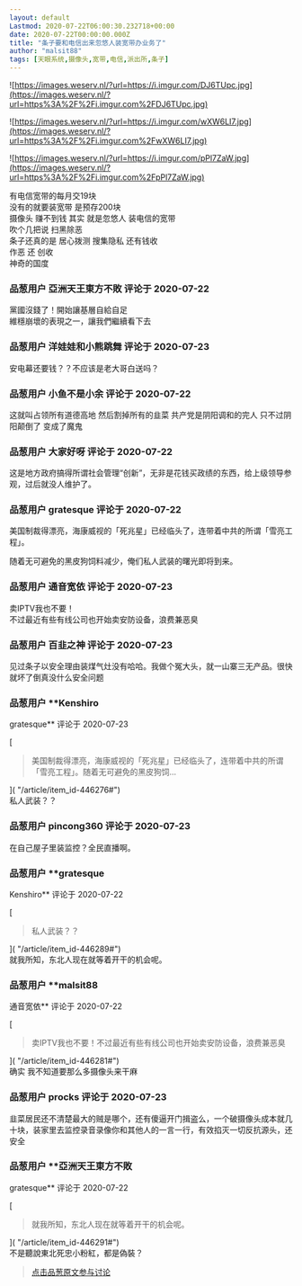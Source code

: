 ```yaml
---
layout: default
Lastmod: 2020-07-22T06:00:30.232718+00:00
date: 2020-07-22T00:00:00.000Z
title: "条子要和电信出来忽悠人装宽带办业务了"
author: "malsit88"
tags: [天眼系统,摄像头,宽带,电信,派出所,条子]
---
```


![https://images.weserv.nl/?url=https://i.imgur.com/DJ6TUpc.jpg](https://images.weserv.nl/?url=https%3A%2F%2Fi.imgur.com%2FDJ6TUpc.jpg)  
  
  
![https://images.weserv.nl/?url=https://i.imgur.com/wXW6LI7.jpg](https://images.weserv.nl/?url=https%3A%2F%2Fi.imgur.com%2FwXW6LI7.jpg)  
  
  
![https://images.weserv.nl/?url=https://i.imgur.com/pPl7ZaW.jpg](https://images.weserv.nl/?url=https%3A%2F%2Fi.imgur.com%2FpPl7ZaW.jpg)  
  
  
有电信宽带的每月交19块  
没有的就要装宽带 是预存200块  
摄像头 赚不到钱 其实 就是忽悠人 装电信的宽带  
吹个几把说 扫黑除恶  
条子还真的是 居心拨测 搜集隐私 还有钱收  
作恶 还 创收   
神奇的国度

            
### 品葱用户 **亞洲天王東方不敗** 评论于 2020-07-22
        
黨國沒錢了！開始讓基層自給自足  
維穩崩壞的表現之一，讓我們繼續看下去
        


            
### 品葱用户 **洋娃娃和小熊跳舞** 评论于 2020-07-23
        
安电幕还要钱？？不应该是老大哥白送吗？
        


            
### 品葱用户 **小鱼不是小余** 评论于 2020-07-22
        
这就叫占领所有道德高地 然后割掉所有的韭菜 共产党是阴阳调和的完人 只不过阴阳颠倒了 变成了魔鬼
        


            
### 品葱用户 **大家好呀** 评论于 2020-07-22
        
这是地方政府搞得所谓社会管理“创新”，无非是花钱买政绩的东西，给上级领导参观，过后就没人维护了。
        


            
### 品葱用户 **gratesque** 评论于 2020-07-22
        
美国制裁得漂亮，海康威视的「死兆星」已经临头了，连带着中共的所谓「雪亮工程」。  
  
随着无可避免的黑皮狗饲料减少，俺们私人武装的曙光即将到来。
        


            
### 品葱用户 **通音宽依** 评论于 2020-07-23
        
卖IPTV我也不要！  
不过最近有些有线公司也开始卖安防设备，浪费兼恶臭
        


            
### 品葱用户 **百韭之神** 评论于 2020-07-23
        
见过条子以安全理由装煤气灶没有哈哈。我做个冤大头，就一山寨三无产品。很快就坏了倒真没什么安全问题
        


            
### 品葱用户 **Kenshiro 
gratesque** 评论于 2020-07-23
        
[

> 美国制裁得漂亮，海康威视的「死兆星」已经临头了，连带着中共的所谓「雪亮工程」。随着无可避免的黑皮狗饲...

]( "/article/item_id-446276#")  
私人武装？？
        


            
### 品葱用户 **pincong360** 评论于 2020-07-23
        
在自己屋子里装监控？全民直播啊。
        


            
### 品葱用户 **gratesque 
Kenshiro** 评论于 2020-07-22
        
[

> 私人武装？？

]( "/article/item_id-446289#")  
就我所知，东北人现在就等着开干的机会呢。
        


            
### 品葱用户 **malsit88 
通音宽依** 评论于 2020-07-22
        
[

> 卖IPTV我也不要！不过最近有些有线公司也开始卖安防设备，浪费兼恶臭

]( "/article/item_id-446281#")  
确实 我不知道要那么多摄像头来干麻
        


            
### 品葱用户 **procks** 评论于 2020-07-23
        
韭菜居民还不清楚最大的贼是哪个，还有傻逼开门揖盗么，一个破摄像头成本就几十块，装家里去监控录音录像你和其他人的一言一行，有效掐灭一切反抗源头，还安全
        


            
### 品葱用户 **亞洲天王東方不敗 
gratesque** 评论于 2020-07-22
        
[

> 就我所知，东北人现在就等着开干的机会呢。

]( "/article/item_id-446291#")  
不是聽說東北死忠小粉紅，都是偽裝？
        






> [点击品葱原文参与讨论](https://pincong.rocks/article/21915)

